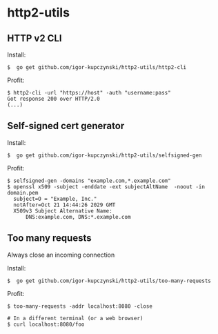 # http2-utils

## HTTP v2 CLI

Install:

    $  go get github.com/igor-kupczynski/http2-utils/http2-cli

Profit:

    $ http2-cli -url "https://host" -auth "username:pass"
    Got response 200 over HTTP/2.0
    (...)


## Self-signed cert generator

Install:

    $  go get github.com/igor-kupczynski/http2-utils/selfsigned-gen

Profit:

    $ selfsigned-gen -domains "example.com,*.example.com"
    $ openssl x509 -subject -enddate -ext subjectAltName  -noout -in domain.pem
      subject=O = "Example, Inc."
      notAfter=Oct 21 14:44:26 2029 GMT
      X509v3 Subject Alternative Name: 
          DNS:example.com, DNS:*.example.com


## Too many requests

Always close an incoming connection

Install:

    $  go get github.com/igor-kupczynski/http2-utils/too-many-requests

Profit:

    $ too-many-requests -addr localhost:8080 -close
    
    # In a different terminal (or a web browser)
    $ curl localhost:8080/foo
